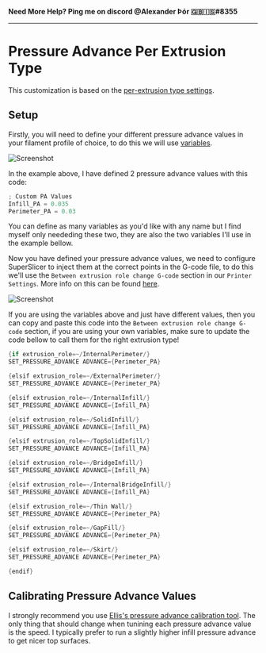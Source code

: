 **Need More Help? Ping me on discord @Alexander Þór 🇬🇧🇮🇸#8355**

------

# Pressure Advance Per Extrusion Type

This customization is based on the [per-extrusion type settings](https://github.com/Alexander-T-Moss/Voron-Stuff/tree/main/Guides/More-Slicer-Control/Per-Extrusion-Type-Settings).

## Setup

Firstly, you will need to define your different pressure advance values in your filament profile of choice, to do this we will use [variables](https://github.com/Alexander-T-Moss/Voron-Stuff/tree/main/Guides/More-Slicer-Control/What-Are-Variables%3F).

![Screenshot]()

In the example above, I have defined 2 pressure advance values with this code:

```cs
; Custom PA Values
Infill_PA = 0.035
Perimeter_PA = 0.03
```

You can define as many variables as you'd like with any name but I find myself only neededing these two, they are also the two variables I'll use in the example bellow.

Now you have defined your pressure advance values, we need to configure SuperSlicer to inject them at the correct points in the G-code file, to do this we'll use the `Between extrusion role change G-code` section in our `Printer Settings`. More info on this can be found [here](https://github.com/Alexander-T-Moss/Voron-Stuff/tree/main/Guides/More-Slicer-Control/Per-Extrusion-Type-Settings).

![Screenshot]()

If you are using the variables above and just have different values, then you can copy and paste this code into the `Between extrusion role change G-code` section, if you are using your own variables, make sure to update the code bellow to call them for the right extrusion type!

```cs
{if extrusion_role=~/InternalPerimeter/}
SET_PRESSURE_ADVANCE ADVANCE={Perimeter_PA}

{elsif extrusion_role=~/ExternalPerimeter/}
SET_PRESSURE_ADVANCE ADVANCE={Perimeter_PA} 

{elsif extrusion_role=~/InternalInfill/}
SET_PRESSURE_ADVANCE ADVANCE={Infill_PA}

{elsif extrusion_role=~/SolidInfill/}
SET_PRESSURE_ADVANCE ADVANCE={Infill_PA}

{elsif extrusion_role=~/TopSolidInfill/}
SET_PRESSURE_ADVANCE ADVANCE={Infill_PA}

{elsif extrusion_role=~/BridgeInfill/}
SET_PRESSURE_ADVANCE ADVANCE={Infill_PA}

{elsif extrusion_role=~/InternalBridgeInfill/}
SET_PRESSURE_ADVANCE ADVANCE={Infill_PA}

{elsif extrusion_role=~/Thin Wall/}
SET_PRESSURE_ADVANCE ADVANCE={Perimeter_PA}

{elsif extrusion_role=~/GapFill/}
SET_PRESSURE_ADVANCE ADVANCE={Perimeter_PA}

{elsif extrusion_role=~/Skirt/}
SET_PRESSURE_ADVANCE ADVANCE={Perimeter_PA}

{endif}
```



## Calibrating Pressure Advance Values

I strongly recommend you use [Ellis's pressure advance calibration tool](https://ellis3dp.com/Print-Tuning-Guide/articles/pressure_linear_advance/pattern_method.html). The only thing that should change when tunining each pressure advance value is the speed. I typically prefer to run a slightly higher infill pressure advance to get nicer top surfaces.